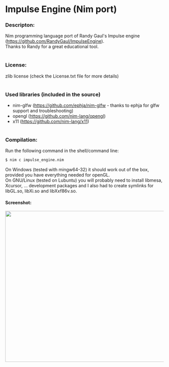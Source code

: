 # Impulse Engine (Nim port)
### Descripton: ###
Nim programming language port of Randy Gaul's Impulse engine (https://github.com/RandyGaul/ImpulseEngine).<br>
Thanks to Randy for a great educational tool.
<br><br>
### License: ###
zlib license (check the License.txt file for more details)
<br><br>
### Used libraries (included in the source) ###
- nim-glfw (https://github.com/ephja/nim-glfw - thanks to ephja for glfw support and troubleshooting)
- opengl (https://github.com/nim-lang/opengl)
- x11 (https://github.com/nim-lang/x11)
<br><br>

### Compilation: ###

Run the following command in the shell/command line:
```sh 
$ nim c impulse_engine.nim
```
On Windows (tested with mingw64-32) it should work out of the box, provided you have everything needed for openGL.<br>
On GNU/Linux (tested on Lubuntu) you will probably need to install libmesa, Xcursor, ... development packages and
I also had to create symlinks for libGL.so, libXi.so and libXxf86v.so.

#### Screenshot: ####
<img src="https://github.com/matkuki/Nim-Impulse-Engine/blob/master/screenshot.jpg" align="top" width="600" height="480">
